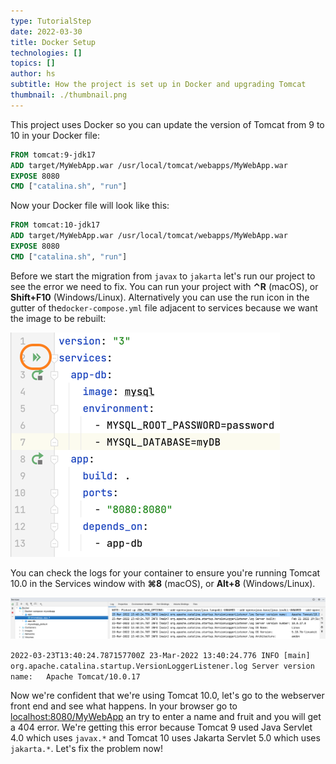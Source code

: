 ```yaml
---
type: TutorialStep
date: 2022-03-30
title: Docker Setup
technologies: []
topics: []
author: hs
subtitle: How the project is set up in Docker and upgrading Tomcat 
thumbnail: ./thumbnail.png
---
```


This project uses Docker so you can update the version of Tomcat from 9 to 10 in your Docker file:

```dockerfile
FROM tomcat:9-jdk17
ADD target/MyWebApp.war /usr/local/tomcat/webapps/MyWebApp.war
EXPOSE 8080
CMD ["catalina.sh", "run"]
```

Now your Docker file will look like this: 

```dockerfile
FROM tomcat:10-jdk17
ADD target/MyWebApp.war /usr/local/tomcat/webapps/MyWebApp.war
EXPOSE 8080
CMD ["catalina.sh", "run"]
```

Before we start the migration from `javax` to `jakarta` let's run our project to see the error we need to fix. You can run your project with **⌃R** (macOS), or **Shift+F10** (Windows/Linux). Alternatively you can use the run icon in the gutter of the`docker-compose.yml` file adjacent to services because we want the image to be rebuilt:

![Gutter icons for run in Docker Compose Up](docker-compose-up.png)

You can check the logs for your container to ensure you're running Tomcat 10.0 in the Services window with **⌘8** (macOS), or **Alt+8** (Windows/Linux).

![Services Window showing Tomcat version](services-app-container-tc-10.png)

`2022-03-23T13:40:24.787157700Z 23-Mar-2022 13:40:24.776 INFO [main] org.apache.catalina.startup.VersionLoggerListener.log Server version name:   Apache Tomcat/10.0.17`

Now we're confident that we're using Tomcat 10.0, let's go to the webserver front end and see what happens. In your browser go to [localhost:8080/MyWebApp](localhost:8080/MyWebApp) an try to enter a name and fruit and you will get a 404 error. We're getting this error because Tomcat 9 used Java Servlet 4.0 which uses `javax.*` and Tomcat 10 uses Jakarta Servlet 5.0 which uses `jakarta.*`. Let's fix the problem now!